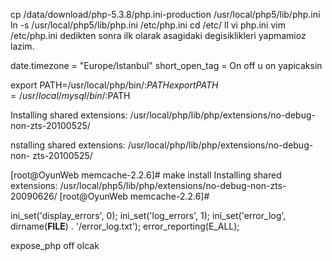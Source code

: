 cp /data/download/php-5.3.8/php.ini-production /usr/local/php5/lib/php.ini 
ln -s /usr/local/php5/lib/php.ini /etc/php.ini
cd /etc/
ll
vi php.ini 
vim /etc/php.ini dedikten sonra ilk olarak asagidaki degisiklikleri yapmamioz lazim.



date.timezone = "Europe/Istanbul"
short_open_tag = On   off u on yapicaksin

export PATH=/usr/local/php/bin/:$PATH
export PATH=/usr/local/mysql/bin/:$PATH

Installing shared extensions:     /usr/local/php/lib/php/extensions/no-debug-non-zts-20100525/

nstalling shared extensions:     /usr/local/php/lib/php/extensions/no-debug-non-
zts-20100525/

[root@OyunWeb memcache-2.2.6]# make install
Installing shared extensions:     /usr/local/php5/lib/php/extensions/no-debug-non-zts-20090626/
[root@OyunWeb memcache-2.2.6]# 

ini_set('display_errors', 0);
ini_set('log_errors', 1);
ini_set('error_log', dirname(__FILE__) . '/error_log.txt');
error_reporting(E_ALL);


expose_php off olcak